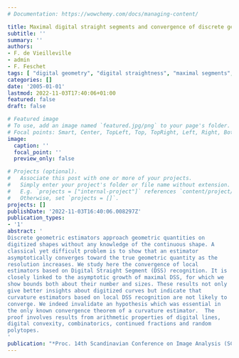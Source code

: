 ```yaml
---
# Documentation: https://wowchemy.com/docs/managing-content/

title: Maximal digital straight segments and convergence of discrete geometric estimators
subtitle: ''
summary: ''
authors:
- F. de Vieilleville
- admin
- F. Feschet
tags: [ "digital geometry", "digital straightness", "maximal segments", "lattice convex polygon", "lattice polytope", "asymptotic convergence", "multigrid convergence", "curvature estimation", "2D" ]
categories: []
date: '2005-01-01'
lastmod: 2022-11-03T17:40:06+01:00
featured: false
draft: false

# Featured image
# To use, add an image named `featured.jpg/png` to your page's folder.
# Focal points: Smart, Center, TopLeft, Top, TopRight, Left, Right, BottomLeft, Bottom, BottomRight.
image:
  caption: ''
  focal_point: ''
  preview_only: false

# Projects (optional).
#   Associate this post with one or more of your projects.
#   Simply enter your project's folder or file name without extension.
#   E.g. `projects = ["internal-project"]` references `content/project/deep-learning/index.md`.
#   Otherwise, set `projects = []`.
projects: []
publishDate: '2022-11-03T16:40:06.008297Z'
publication_types:
- '1'
abstract: '
Discrete geometric estimators approach geometric quantities on
digitized shapes without any knowledge of the continuous shape. A
classical yet difficult problem is to show that an estimator
asymptotically converges toward the true geometric quantity as the
resolution increases. We study here the convergence of local
estimators based on Digital Straight Segment (DSS) recognition. It is
closely linked to the asymptotic growth of maximal DSS, for which we
show bounds both about their number and sizes. These results not only
give better insights about digitized curves but indicate that
curvature estimators based on local DSS recognition are not likely to
converge. We indeed invalidate an hypothesis which was essential in
the only known convergence theorem of a curvature estimator.  The
proof involves results from arithmetic properties of digital lines,
digital convexity, combinatorics, continued fractions and random
polytopes.
'
publication: "*Proc. 14th Scandinavian Conference on Image Analysis (SCIA'2005), Joensuu, Finland*, volume 3540 of Lecture Notes in Computer Science, pp 988--1003, 2005. Springer"
---
```

